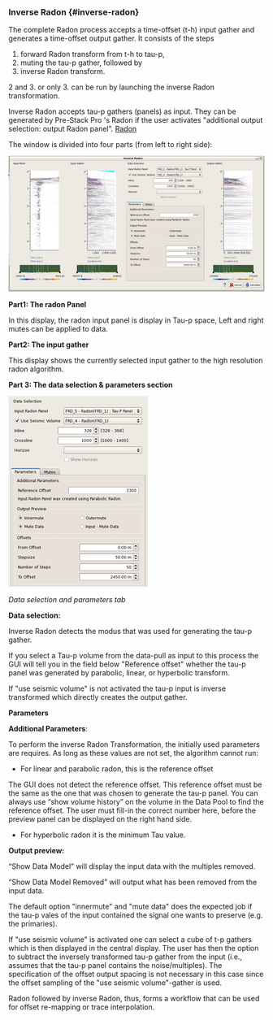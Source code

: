 ### Inverse Radon {#inverse-radon}

The complete Radon process accepts a time-offset \(t-h\) input gather and generates a time-offset output gather. It consists of the steps

1. forward Radon transform from t-h to tau-p,  
2. muting the tau-p gather, followed by  
3. inverse Radon transform.

2 and 3. or only 3. can be run by launching the inverse Radon transformation.

Inverse Radon accepts tau-p gathers \(panels\) as input. They can be generated by Pre-Stack Pro 's Radon if the user activates "additional output selection: output Radon panel". [Radon](/algorithm_documentation/processing/radon.md)

The window is divided into four parts \(from left to right side\):

![](/assets/043_Processing.png)

**Part1: The radon Panel**

In this display, the radon input panel is display in Tau-p space, Left and right mutes can be applied to data.

**Part2: The input gather**

This display shows the currently selected input gather to the high resolution radon algorithm.

**Part 3: The data selection & parameters section**

![](/assets/044_Processing.png)

_Data selection and parameters tab_

**Data selection:**

Inverse Radon detects the modus that was used for generating the tau-p gather.

If you select a Tau-p volume from the data-pull as input to this process the GUI will tell you in the field below "Reference offset" whether the tau-p panel was generated by parabolic, linear, or hyperbolic transform.

If "use seismic volume" is not activated the tau-p input is inverse transformed which directly creates the output gather.

**Parameters**

**Additional Parameters**:

To perform the inverse Radon Transformation, the initially used parameters are requires. As long as these values are not set, the algorithm cannot run: 

* For linear and parabolic radon, this is the reference offset

The GUI does not detect the reference offset. This reference offset must be the same as the one that was chosen to generate the tau-p panel. You can always use “show volume history” on the volume in the Data Pool to find the reference offset. The user must fill-in the correct number here, before the preview panel can be displayed on the right hand side.

* For hyperbolic radon it is the minimum Tau value.

**Output preview:**

“Show Data Model” will display the input data with the multiples removed.

“Show Data Model Removed” will output what has been removed from the input data.

The default option "innermute" and "mute data" does the expected job if the tau-p vales of the input contained the signal one wants to preserve (e.g. the primaries).

If "use seismic volume" is activated one can select a cube of t-p gathers which is then displayed in the central display. The user has then the option to subtract the inversely transformed tau-p gather from the input (i.e., assumes that the tau-p panel contains the noise/multiples). The specification of the offset output spacing is not necessary in this case since the offset sampling of the "use seismic volume"-gather is used.

Radon followed by inverse Radon, thus, forms a workflow that can be used for offset re-mapping or trace interpolation.

